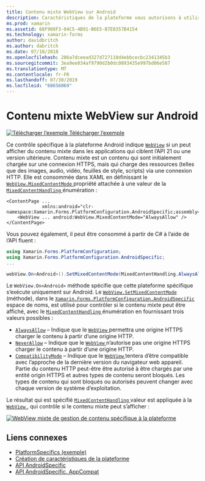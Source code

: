 ```yaml
---
title: Contenu mixte WebView sur Android
description: Caractéristiques de la plateforme vous autorisons à utiliser les fonctionnalités qui est disponible uniquement sur une plateforme spécifique, sans avoir à implémenter des convertisseurs personnalisés ou des effets. Cet article explique comment utiliser la plateforme Android spécifique qui affichait du contenu mixte dans une WebView dans des applications qui ciblent l’API 21 ou une version ultérieure.
ms.prod: xamarin
ms.assetid: 68F908F3-04C5-4B91-B6E5-B7E8357B4154
ms.technology: xamarin-forms
author: davidbritch
ms.author: dabritch
ms.date: 07/10/2018
ms.openlocfilehash: 286a7dceead327d727110d4ebbcecbc2341345b3
ms.sourcegitcommit: 3ea9ee034af9790d2b0dc0893435e997bd06e587
ms.translationtype: MT
ms.contentlocale: fr-FR
ms.lasthandoff: 07/30/2019
ms.locfileid: "68656069"
---
```

# <a name="webview-mixed-content-on-android"></a>Contenu mixte WebView sur Android

[![Télécharger l’exemple](~/media/shared/download.png) Télécharger l’exemple](https://docs.microsoft.com/samples/xamarin/xamarin-forms-samples/userinterface-platformspecifics)

Ce contrôle spécifique à la plateforme Android indique [`WebView`](xref:Xamarin.Forms.WebView) si un peut afficher du contenu mixte dans les applications qui ciblent l’API 21 ou une version ultérieure. Contenu mixte est un contenu qui sont initialement chargée sur une connexion HTTPS, mais qui charge des ressources (telles que des images, audio, vidéo, feuilles de style, scripts) via une connexion HTTP. Elle est consommée dans XAML en définissant le [ `WebView.MixedContentMode` ](xref:Xamarin.Forms.PlatformConfiguration.AndroidSpecific.WebView.MixedContentModeProperty) propriété attachée à une valeur de la [ `MixedContentHandling` ](xref:Xamarin.Forms.PlatformConfiguration.AndroidSpecific.MixedContentHandling) énumération :

```xaml
<ContentPage ...
             xmlns:android="clr-namespace:Xamarin.Forms.PlatformConfiguration.AndroidSpecific;assembly=Xamarin.Forms.Core">
    <WebView ... android:WebView.MixedContentMode="AlwaysAllow" />
</ContentPage>
```

Vous pouvez également, il peut être consommé à partir de C# à l’aide de l’API fluent :

```csharp
using Xamarin.Forms.PlatformConfiguration;
using Xamarin.Forms.PlatformConfiguration.AndroidSpecific;
...

webView.On<Android>().SetMixedContentMode(MixedContentHandling.AlwaysAllow);
```

Le `WebView.On<Android>` méthode spécifie que cette plateforme spécifique s’exécute uniquement sur Android. Le [ `WebView.SetMixedContentMode` ](xref:Xamarin.Forms.PlatformConfiguration.AndroidSpecific.WebView.SetMixedContentMode(Xamarin.Forms.IPlatformElementConfiguration{Xamarin.Forms.PlatformConfiguration.Android,Xamarin.Forms.WebView},Xamarin.Forms.PlatformConfiguration.AndroidSpecific.MixedContentHandling)) (méthode), dans le [ `Xamarin.Forms.PlatformConfiguration.AndroidSpecific` ](xref:Xamarin.Forms.PlatformConfiguration.AndroidSpecific) espace de noms, est utilisé pour contrôler si le contenu mixte peut être affiché, avec le [ `MixedContentHandling` ](xref:Xamarin.Forms.PlatformConfiguration.AndroidSpecific.MixedContentHandling) énumération en fournissant trois valeurs possibles :

- [`AlwaysAllow`](xref:Xamarin.Forms.PlatformConfiguration.AndroidSpecific.MixedContentHandling.AlwaysAllow) – Indique que le [ `WebView` ](xref:Xamarin.Forms.WebView) permettra une origine HTTPS charger le contenu à partir d’une origine HTTP.
- [`NeverAllow`](xref:Xamarin.Forms.PlatformConfiguration.AndroidSpecific.MixedContentHandling.NeverAllow) – Indique que le [ `WebView` ](xref:Xamarin.Forms.WebView) n’autorise pas une origine HTTPS charger le contenu à partir d’une origine HTTP.
- [`CompatibilityMode`](xref:Xamarin.Forms.PlatformConfiguration.AndroidSpecific.MixedContentHandling.CompatibilityMode) – Indique que le [ `WebView` ](xref:Xamarin.Forms.WebView) tentera d’être compatible avec l’approche de la dernière version du navigateur web appareil. Partie du contenu HTTP peut-être être autorisé à être chargés par une entité origin HTTPS et autres types de contenu seront bloqués. Les types de contenu qui sont bloqués ou autorisés peuvent changer avec chaque version de système d’exploitation.

Le résultat qui est spécifié [ `MixedContentHandling` ](xref:Xamarin.Forms.PlatformConfiguration.AndroidSpecific.MixedContentHandling) valeur est appliquée à la [ `WebView` ](xref:Xamarin.Forms.WebView), qui contrôle si le contenu mixte peut s’afficher :

[![WebView mixte de gestion de contenu spécifique à la plateforme](webview-mixed-content-images/webview-mixedcontent.png "WebView mixte de gestion de contenu spécifique à la plateforme")](webview-mixed-content-images/webview-mixedcontent-large.png#lightbox "WebView mixte de gestion de contenu spécifique à la plateforme")

## <a name="related-links"></a>Liens connexes

- [PlatformSpecifics (exemple)](https://docs.microsoft.com/samples/xamarin/xamarin-forms-samples/userinterface-platformspecifics)
- [Création de caractéristiques de la plateforme](~/xamarin-forms/platform/platform-specifics/index.md#creating-platform-specifics)
- [API AndroidSpecific](xref:Xamarin.Forms.PlatformConfiguration.AndroidSpecific)
- [API AndroidSpecific. AppCompat](xref:Xamarin.Forms.PlatformConfiguration.AndroidSpecific.AppCompat)
